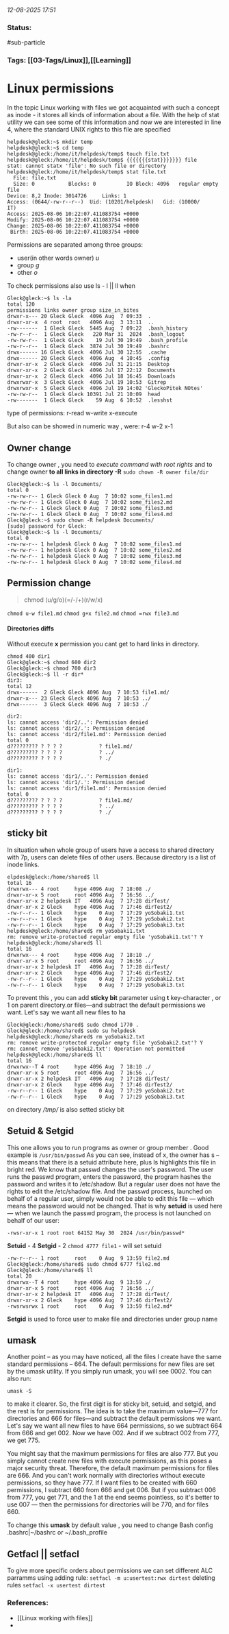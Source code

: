 *12-08-2025 17:51*

### Status: 
#sub-particle 


### Tags: [[03-Tags/Linux]],[[Learning]]



# Linux permissions
In the topic Linux working with files we got acquainted with such a concept as inode - it stores all kinds of information about a file. With the help of stat utility we can see some of this information and now we are interested in line 4, where the standard UNIX rights to this file are specified
```
helpdesk@gleck:~$ mkdir temp
helpdesk@gleck:~$ cd temp
helpdesk@gleck:/home/it/helpdesk/temp$ touch file.txt
helpdesk@gleck:/home/it/helpdesk/temp$ {{{{{{{stat}}}}}}} file
stat: cannot statx 'file': No such file or directory
helpdesk@gleck:/home/it/helpdesk/temp$ stat file.txt
  File: file.txt
  Size: 0         	Blocks: 0          IO Block: 4096   regular empty file
Device: 8,2	Inode: 3014726     Links: 1
Access: (0644/-rw-r--r--)  Uid: (10201/helpdesk)   Gid: (10000/      IT)
Access: 2025-08-06 10:22:07.411083754 +0000
Modify: 2025-08-06 10:22:07.411083754 +0000
Change: 2025-08-06 10:22:07.411083754 +0000
 Birth: 2025-08-06 10:22:07.411083754 +0000

```
Permissions are separated among three groups:
- user(in other words owner) *u*
- group *g*
- other *o*

To check permissions also use ls - l || ll when 

```
Gleck@gleck:~$ ls -la
total 120
permissions links owner group size_in_bites
drwxr-x--- 20 Gleck Gleck  4096 Aug  7 09:33  .
drwxr-xr-x  4 root  root   4096 Aug  3 13:11  ..
-rw-------  1 Gleck Gleck  5445 Aug  7 09:22  .bash_history
-rw-r--r--  1 Gleck Gleck   220 Mar 31  2024  .bash_logout
-rw-rw-r--  1 Gleck Gleck    19 Jul 30 19:49  .bash_profile
-rw-r--r--  1 Gleck Gleck  3874 Jul 30 19:49  .bashrc
drwx------ 16 Gleck Gleck  4096 Jul 30 12:55  .cache
drwx------ 20 Gleck Gleck  4096 Aug  4 10:45  .config
drwxr-xr-x  2 Gleck Gleck  4096 Jul 31 21:15  Desktop
drwxr-xr-x  2 Gleck Gleck  4096 Jul 17 22:12  Documents
drwxr-xr-x  2 Gleck Gleck  4096 Jul 18 16:45  Downloads
drwxrwxr-x  3 Gleck Gleck  4096 Jul 19 10:53  Gitrep
drwxrwxr-x  5 Gleck Gleck  4096 Jul 19 14:02 'GleckoPitek NOtes'
-rw-rw-r--  1 Gleck Gleck 10391 Jul 21 10:09  head
-rw-------  1 Gleck Gleck    59 Aug  6 10:52  .lesshst

```

type of permissions:
r-read
w-write
x-execute

But also can be showed in numeric way , were:
r-4
w-2
x-1
## Owner change
To change owner , you need to *execute command with root rights* and to change owner **to all links in directory -R**
`sudo chown -R owner file/dir`

```
Gleck@gleck:~$ ls -l Documents/
total 0
-rw-rw-r-- 1 Gleck Gleck 0 Aug  7 10:02 some_files1.md
-rw-rw-r-- 1 Gleck Gleck 0 Aug  7 10:02 some_files2.md
-rw-rw-r-- 1 Gleck Gleck 0 Aug  7 10:02 some_files3.md
-rw-rw-r-- 1 Gleck Gleck 0 Aug  7 10:02 some_files4.md
Gleck@gleck:~$ sudo chown -R helpdesk Documents/
[sudo] password for Gleck: 
Gleck@gleck:~$ ls -l Documents/
total 0
-rw-rw-r-- 1 helpdesk Gleck 0 Aug  7 10:02 some_files1.md
-rw-rw-r-- 1 helpdesk Gleck 0 Aug  7 10:02 some_files2.md
-rw-rw-r-- 1 helpdesk Gleck 0 Aug  7 10:02 some_files3.md
-rw-rw-r-- 1 helpdesk Gleck 0 Aug  7 10:02 some_files4.md
```

## Permission change

> chmod (u/g/o)(=/-/+)(r/w/x) 

`chmod u-w file1.md`
`chmod g+x file2.md`
`chmod =rwx file3.md`

#### Directories diffs

Without execute **x** permission you cant get to hard links in directory. 

```
chmod 400 dir1
Gleck@gleck:~$ chmod 600 dir2
Gleck@gleck:~$ chmod 700 dir3
Gleck@gleck:~$ ll -r dir*
dir3:
total 12
drwx------  2 Gleck Gleck 4096 Aug  7 10:53 file1.md/
drwxr-x--- 23 Gleck Gleck 4096 Aug  7 10:53 ../
drwx------  3 Gleck Gleck 4096 Aug  7 10:53 ./

dir2:
ls: cannot access 'dir2/..': Permission denied
ls: cannot access 'dir2/.': Permission denied
ls: cannot access 'dir2/file1.md': Permission denied
total 0
d????????? ? ? ? ?            ? file1.md/
d????????? ? ? ? ?            ? ../
d????????? ? ? ? ?            ? ./

dir1:
ls: cannot access 'dir1/..': Permission denied
ls: cannot access 'dir1/.': Permission denied
ls: cannot access 'dir1/file1.md': Permission denied
total 0
d????????? ? ? ? ?            ? file1.md/
d????????? ? ? ? ?            ? ../
d????????? ? ? ? ?            ? ./

```

## sticky bit

In  situation when whole group of users have a access to shared directory with 7p, users can delete files of other users. Because directory is a list of inode links.
```
elpdesk@gleck:/home/shared$ ll
total 16
drwxrwx--- 4 root     hype 4096 Aug  7 18:08 ./
drwxr-xr-x 5 root     root 4096 Aug  7 16:56 ../
drwxr-xr-x 2 helpdesk IT   4096 Aug  7 17:28 dirTest/
drwxr-xr-x 2 Gleck    hype 4096 Aug  7 17:46 dirTest2/
-rw-r--r-- 1 Gleck    hype    0 Aug  7 17:29 yoSobaki1.txt
-rw-r--r-- 1 Gleck    hype    0 Aug  7 17:29 yoSobaki2.txt
-rw-r--r-- 1 Gleck    hype    0 Aug  7 17:29 yoSobaki3.txt
helpdesk@gleck:/home/shared$ rm yoSobaki1.txt
rm: remove write-protected regular empty file 'yoSobaki1.txt'? Y
helpdesk@gleck:/home/shared$ ll
total 16
drwxrwx--- 4 root     hype 4096 Aug  7 18:10 ./
drwxr-xr-x 5 root     root 4096 Aug  7 16:56 ../
drwxr-xr-x 2 helpdesk IT   4096 Aug  7 17:28 dirTest/
drwxr-xr-x 2 Gleck    hype 4096 Aug  7 17:46 dirTest2/
-rw-r--r-- 1 Gleck    hype    0 Aug  7 17:29 yoSobaki2.txt
-rw-r--r-- 1 Gleck    hype    0 Aug  7 17:29 yoSobaki3.txt

```

To prevent this , you can add **sticky bit** parameter using **t** key-character , or 1 on parent directory.or files—and subtract the default permissions we want. Let's say we want all new files to ha

```
Gleck@gleck:/home/shared$ sudo chmod 1770 .
Gleck@gleck:/home/shared$ sudo su helpdesk 
helpdesk@gleck:/home/shared$ rm yoSobaki2.txt 
rm: remove write-protected regular empty file 'yoSobaki2.txt'? Y
rm: cannot remove 'yoSobaki2.txt': Operation not permitted
helpdesk@gleck:/home/shared$ ll 
total 16
drwxrwx--T 4 root     hype 4096 Aug  7 18:10 ./
drwxr-xr-x 5 root     root 4096 Aug  7 16:56 ../
drwxr-xr-x 2 helpdesk IT   4096 Aug  7 17:28 dirTest/
drwxr-xr-x 2 Gleck    hype 4096 Aug  7 17:46 dirTest2/
-rw-r--r-- 1 Gleck    hype    0 Aug  7 17:29 yoSobaki2.txt
-rw-r--r-- 1 Gleck    hype    0 Aug  7 17:29 yoSobaki3.txt
```

on directory */tmp/* is also setted sticky bit   

## Setuid & Setgid
This one allows you to  run programs as owner or group member . Good example is `/usr/bin/passwd`
As you can see, instead of x, the owner has s – this means that there is a setuid attribute here, plus ls highlights this file in bright red. We know that passwd changes the user's password. The user runs the passwd program, enters the password, the program hashes the password and writes it to /etc/shadow. But a regular user does not have the rights to edit the /etc/shadow file. And the passwd process, launched on behalf of a regular user, simply would not be able to edit this file — which means the password would not be changed. That is why **setuid** is used here — when we launch the passwd program, the process is not launched on behalf of our user:
```
-rwsr-xr-x 1 root root 64152 May 30  2024 /usr/bin/passwd*
```
**Setuid** - 4
**Setgid** - 2
`chmod 4777 file1` - will set setuid 
```
-rw-r--r-- 1 root     root    0 Aug  9 13:59 file2.md
Gleck@gleck:/home/shared$ sudo chmod 6777 file2.md 
Gleck@gleck:/home/shared$ ll
total 20
drwxrwx--T 4 root     hype 4096 Aug  9 13:59 ./
drwxr-xr-x 5 root     root 4096 Aug  7 16:56 ../
drwxr-xr-x 2 helpdesk IT   4096 Aug  7 17:28 dirTest/
drwxr-xr-x 2 Gleck    hype 4096 Aug  7 17:46 dirTest2/
-rwsrwsrwx 1 root     root    0 Aug  9 13:59 file2.md*

```

**Setgid** is used to force user to make file and directories under group name
## umask
Another point – as you may have noticed, all the files I create have the same standard permissions – 664. The default permissions for new files are set by the umask utility. If you simply run umask, you will see 0002. You can also run:

```
umask -S
```

to make it clearer. So, the first digit is for sticky bit, setuid, and setgid, and the rest is for permissions. The idea is to take the maximum value—777 for directories and 666 for files—and subtract the default permissions we want. Let's say we want all new files to have 664 permissions, so we subtract 664 from 666 and get 002. Now we have 002. And if we subtract 002 from 777, we get 775.

You might say that the maximum permissions for files are also 777. But you simply cannot create new files with execute permissions, as this poses a major security threat. Therefore, the default maximum permissions for files are 666. And you can't work normally with directories without execute permissions, so they have 777. If I want files to be created with 660 permissions, I subtract 660 from 666 and get 006. But if you subtract 006 from 777, you get 771, and the 1 at the end seems pointless, so it's better to use 007 — then the permissions for directories will be 770, and for files 660.

To change this **umask** by default value , you need to change Bash config .bashrc|~/bashrc or ~/.bash_profile

## Getfacl || setfacl

To give more specific orders about permissions we can set different ALC parramms using 
	adding rule: `setfacl -m u:usertest:rwx dirtest`
	 deleting rules `setfacl -x usertest dirtest`









### References:

- [[Linux working with files]]
- 
  